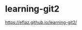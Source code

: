 # learning-git2
<a href="https://eflaz.github.io/learning-git2/">https://eflaz.github.io/learning-git2/</a>